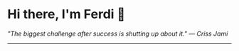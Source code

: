<h1>Hi there, I'm Ferdi 👋</h1>

<p><em>
  "The biggest challenge after success is shutting up about it." — Criss Jami
</em></p>

---
